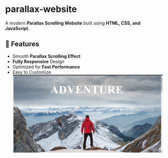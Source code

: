# parallax-website
A modern **Parallax Scrolling Website** built using **HTML, CSS, and JavaScript**.
## 📌 Features
- Smooth **Parallax Scrolling Effect**
- **Fully Responsive** Design
- Optimized for **Fast Performance**
- Easy to Customize
  <img width="929" alt="image" src="https://github.com/Sonalishahi06/parallax-website/blob/main/Screenshot%202025-03-04%20013939.png">
